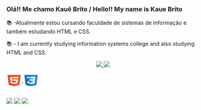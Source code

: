 ### Olá!! Me chamo Kauê Brito / Hello!! My name is Kaue Brito

 :books: -Atualmente estou cursando faculdade de sistemas de informação e também estudando HTML e CSS.
          
 :books: - I am currently studying information systems college and also studying HTML and CSS.

<div align="center">
  <a href="https://github.com/Kauebrito">
  <img height="180em" src="https://github-readme-stats.vercel.app/api?username=Kauebrito&show_icons=true&theme=tokyonight&include_all_commits=true&count_private=true"/>
  <img height="180em" src="https://github-readme-stats.vercel.app/api/top-langs/?username=Kauebrito&layout=compact&langs_count=7&theme=tokyonight"/>
</div>
  
  <br>
  
  <img align="center" alt="Rafa-HTML" height="30" width="40" src="https://raw.githubusercontent.com/devicons/devicon/master/icons/html5/html5-original.svg">
  <img align="center" alt="Rafa-CSS" height="30" width="40" src="https://raw.githubusercontent.com/devicons/devicon/master/icons/css3/css3-original.svg">
  
  ##
  
  <div> 
  <a href="https://instagram.com/_britox7/" target="_blank"><img src="https://img.shields.io/badge/Instagram-%23E4405F.svg?style=for-the-badge&logo=Instagram&logoColor=white" target="_blank"></a>
 <a href = "mailto:kaueribeiro125@gmail.com"><img src="https://img.shields.io/badge/Gmail-D14836?style=for-the-badge&logo=gmail&logoColor=white" target="_blank"></a>
  <a href="https://www.linkedin.com/in/kaue-brito-19937b234/" target="_blank"><img src="https://img.shields.io/badge/linkedin-%230077B5.svg?style=for-the-badge&logo=linkedin&logoColor=white" target="_blank"></a>
  
 
</div>
